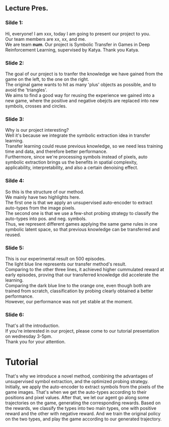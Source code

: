 ## Lecture Pres.
### Silde 1:<br>
Hi, everyone! I am xxx, today I am going to present our project to you. <br>
Our team members are xx, xx, and me. <br>
We are team **num**. 
Our project is Symbolic Transfer in Games in Deep Reinforcement Learning, supervised by Katya. Thank you Katya.<br>
### Slide 2: <br>
The goal of our project is to tranfer the knowledge we have gained from the game on the left, to the one on the right. <br>
The original game wants to hit as many 'plus' objects as possible, and to avoid the 'triangles'. <br>
We aims to find a good way for reusing the experience we gained into a new game, where the positive and negative obejcts are replaced into new symbols, crosses and circles.<br>
### Slide 3: <br>
Why is our project interesting? <br>
Well it's because we integrate the symbolic extraction idea in transfer learning.<br>
Transfer learning could reuse previous knowledge, so we need less training time and data, and therefore better performance.<br>
Furthermore, since we're processing symbols instead of pixels, auto symbolic extraction brings us the benefits in spatial complexity, applicability, interpretability, and also a certain denoising effect.  <br>
### Silde 4: <br>
So this is the structure of our method. <br>
We mainly have two highlights here. <br>
The first one is that we apply an unsupervised auto-encoder to extract auto-types from the image pixels. <br>
The second one is that we use a few-shot probing strategy to classify the auto-types into pos. and neg. symbols. <br>
Thus, we represent different games applying the same game rules in one symbolic latent space, so that previous knowledge can be transferred and reused.<br>
### Slide 5: <br>
This is our experimental result on 500 episodes. <br>
The light blue line represents our transfer method's result.<br> 
Comparing to the other three lines, it achieved higher cummulated reward at early episodes, proving that our transferred knowledge did accelerate the learning. <br>
Comparing the dark blue line to the orange one, even though both are trained from scratch, classification by probing clearly obtained a better performance. <br>
However, our performance was not yet stable at the moment.<br> 
### Slide 6: <br>
That's all the introduction.<br> 
If you're interested in our project, please come to our tutorial presentation on wednesday 3-5pm.<br>
Thank you for your attention. <br>



# Tutorial
That's why we introduce a novel method, combining the advantages of unsupervised symbol extraction, and the optimized probing strategy. Initially, we apply the auto-encoder to extract symbols from the pixels of the game images. That's when we get the auto-types according to their positions and pixel values. After that, we let our agent go along some trajectories on the game, generating the corresponding rewards. Based on the rewards, we classify the types into two main types, one with positive reward and the other with negative reward. And we train the original policy on the two types, and play the game according to our generated trajectory.
